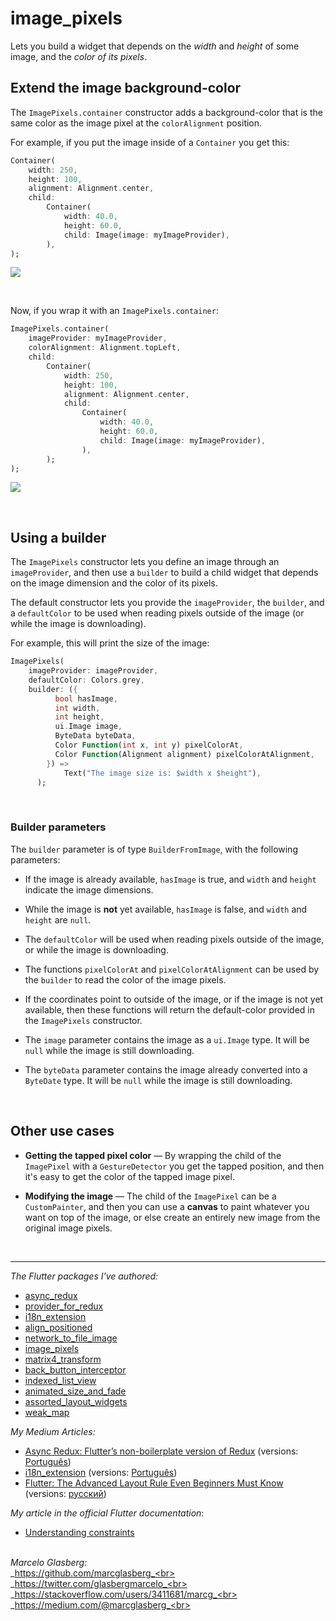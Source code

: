 # image_pixels

Lets you build a widget that depends on the _width_ and _height_ of some image, 
and the _color of its pixels_.

## Extend the image background-color  
 
The `ImagePixels.container` constructor adds a background-color
that is the same color as the image pixel at the `colorAlignment` position.

For example, if you put the image inside of a `Container` you get this:

```dart   
Container(
    width: 250,
    height: 100,                           
    alignment: Alignment.center,
    child: 
        Container(    
            width: 40.0, 
            height: 60.0, 
            child: Image(image: myImageProvider),
        ),
);
```
 
![](https://github.com/marcglasberg/image_pixels/blob/master/example/lib/images/with_container.jpg)

<br>

Now, if you wrap it with an `ImagePixels.container`:

```dart
ImagePixels.container(
    imageProvider: myImageProvider,    
    colorAlignment: Alignment.topLeft,
    child: 
        Container(
            width: 250,
            height: 100,                           
            alignment: Alignment.center,
            child: 
                Container(    
                    width: 40.0, 
                    height: 60.0, 
                    child: Image(image: myImageProvider),
                ),
        );
);
```

![](https://github.com/marcglasberg/image_pixels/blob/master/example/lib/images/with_image_pixels.jpg)

<br>

## Using a builder

The `ImagePixels` constructor lets you define an image through an `imageProvider`,
and then use a `builder` to build a child widget that depends on the image dimension
and the color of its pixels.

The default constructor lets you provide the `imageProvider`, the `builder`, and a
`defaultColor` to be used when reading pixels outside of the image 
(or while the image is downloading).

For example, this will print the size of the image:

```dart
ImagePixels(
    imageProvider: imageProvider,
    defaultColor: Colors.grey,
    builder: ({
          bool hasImage,
          int width,
          int height,
          ui.Image image,
          ByteData byteData,
          Color Function(int x, int y) pixelColorAt,
          Color Function(Alignment alignment) pixelColorAtAlignment,
        }) =>
            Text("The image size is: $width x $height"),
      );
```

<br>

### Builder parameters

The `builder` parameter is of type `BuilderFromImage`, with the following parameters: 

* If the image is already available, `hasImage` is true, 
and `width` and `height` indicate the image dimensions.

* While the image is **not** yet available, 
`hasImage` is false, and `width` and `height` are `null`.

* The `defaultColor` will be used when reading pixels outside of the image, 
or while the image is downloading.

* The functions `pixelColorAt` and `pixelColorAtAlignment` 
can be used by the `builder` to read the color of the image pixels. 

* If the coordinates point to outside of the image, 
or if the image is not yet available, then these functions will return the
default-color provided in the `ImagePixels` constructor.

* The `image` parameter contains the image as a `ui.Image` type. 
It will be `null` while the image is still downloading.

* The `byteData` parameter contains the image already converted into a `ByteDate` type. 
It will be `null` while the image is still downloading.

<br>

## Other use cases

* **Getting the tapped pixel color** — 
By wrapping the child of the `ImagePixel` with a `GestureDetector` you get the tapped position, 
and then it's easy to get the color of the tapped image pixel.

* **Modifying the image** — 
The child of the `ImagePixel` can be a `CustomPainter`, 
and then you can use a **canvas** to paint whatever you want
on top of the image, or else create an entirely new image from the original image pixels.

<br>

***

*The Flutter packages I've authored:*
* <a href="https://pub.dev/packages/async_redux">async_redux</a>
* <a href="https://pub.dev/packages/provider_for_redux">provider_for_redux</a>
* <a href="https://pub.dev/packages/i18n_extension">i18n_extension</a>
* <a href="https://pub.dev/packages/align_positioned">align_positioned</a>
* <a href="https://pub.dev/packages/network_to_file_image">network_to_file_image</a>
* <a href="https://pub.dev/packages/image_pixels">image_pixels</a>
* <a href="https://pub.dev/packages/matrix4_transform">matrix4_transform</a>
* <a href="https://pub.dev/packages/back_button_interceptor">back_button_interceptor</a>
* <a href="https://pub.dev/packages/indexed_list_view">indexed_list_view</a>
* <a href="https://pub.dev/packages/animated_size_and_fade">animated_size_and_fade</a>
* <a href="https://pub.dev/packages/assorted_layout_widgets">assorted_layout_widgets</a>
* <a href="https://pub.dev/packages/weak_map">weak_map</a>

*My Medium Articles:*
* <a href="https://medium.com/flutter-community/https-medium-com-marcglasberg-async-redux-33ac5e27d5f6">Async Redux: Flutter’s non-boilerplate version of Redux</a> (versions: <a href="https://medium.com/flutterando/async-redux-pt-brasil-e783ceb13c43">Português</a>)
* <a href="https://medium.com/flutter-community/i18n-extension-flutter-b966f4c65df9">i18n_extension</a> (versions: <a href="https://medium.com/flutterando/qual-a-forma-f%C3%A1cil-de-traduzir-seu-app-flutter-para-outros-idiomas-ab5178cf0336">Português</a>)
* <a href="https://medium.com/flutter-community/flutter-the-advanced-layout-rule-even-beginners-must-know-edc9516d1a2">Flutter: The Advanced Layout Rule Even Beginners Must Know</a> (versions: <a href="https://habr.com/ru/post/500210/">русский</a>)

*My article in the official Flutter documentation*:
* <a href="https://flutter.dev/docs/development/ui/layout/constraints">Understanding constraints</a>

<br>_Marcelo Glasberg:_<br>
_https://github.com/marcglasberg_<br>
_https://twitter.com/glasbergmarcelo_<br>
_https://stackoverflow.com/users/3411681/marcg_<br>
_https://medium.com/@marcglasberg_<br>

